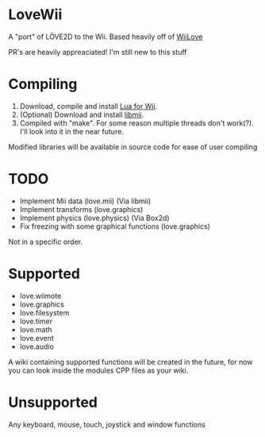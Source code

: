 # LoveWii

A "port" of LÖVE2D to the Wii. Based heavily off of [WiiLove](https://github.com/HTV04/WiiLove)

PR's are heavily appreaciated! I'm still new to this stuff

# Compiling

1. Download, compile and install [Lua for Wii](https://wiibrew.org/wiki/Lua_for_Wii).
2. (Optional) Download and install [libmii](https://wiibrew.org/wiki/Libmii).
3. Compiled with "make". For some reason multiple threads don't work(?). I'll look into it in the near future.

Modified libraries will be available in source code for ease of user compiling

# TODO
- Implement Mii data (love.mii) (Via libmii)
- Implement transforms (love.graphics)
- Implement physics (love.physics) (Via Box2d)
- Fix freezing with some graphical functions (love.graphics)

Not in a specific order.

# Supported
- love.wiimote
- love.graphics
- love.filesystem
- love.timer
- love.math
- love.event
- love.audio

A wiki containing supported functions will be created in the future, for now you can look inside the modules CPP files as your wiki.

# Unsupported
Any keyboard, mouse, touch, joystick and window functions
